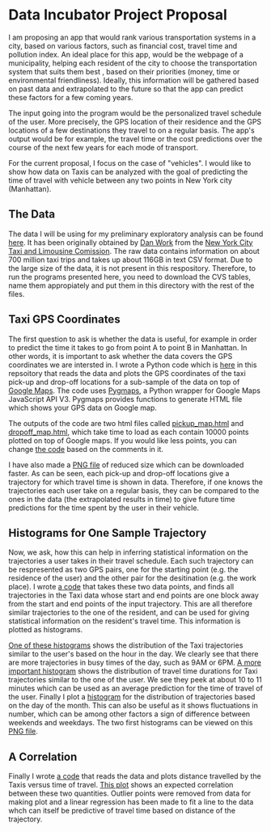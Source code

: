 # Data Incubator Project Proposal

I am proposing an app that would rank various transportation systems in a city, based on various factors, such as financial cost, travel time and pollution index. An ideal place for this app, would be the webpage of a municipality, helping each resident of the city to choose the transportation system that suits them best , based on their priorities (money, time or environmental friendliness). Ideally, this information will be gathered based on past data and extrapolated to the future so that the app can predict these factors for a few coming years. 

The input going into the program would be the personalized travel schedule of the user. More precisely, the GPS location of their residence and the GPS locations of a few destinations they travel to on a regular basis. The app's output would be for example, the travel time or the cost predictions over the course of the next few years for each mode of transport.  

For the current proposal, I focus on the case of "vehicles". I would like to show how data on Taxis can be analyzed with the goal of predicting the time of travel with vehicle between any two points in New York city (Manhattan). 

## The Data

The data I will be using for my preliminary exploratory analysis can be found [here](https://uofi.app.box.com/NYCtaxidata). It has been originally obtained by [Dan Work](https://publish.illinois.edu/dbwork/open-data/) from the [New York City Taxi and Limousine Comission](http://www.nyc.gov/html/tlc/html/home/home.shtml). The raw data contains information on about 700 million taxi trips and takes up about 116GB in text CSV format. Due to the large size of the data, it is not present in this respository. Therefore, to run the programs presented here, you need to download the CVS tables, name them appropiately and put them in this directory with the rest of the files.


## Taxi GPS Coordinates

The first question to ask is whether the data is useful, for example in order to predict the time it takes to go from point A to point B in Manhattan. In other words, it is important to ask whether the data covers the GPS coordinates we are intersted in. I wrote a Python code which is [here](\Taxi_Map_NYC.py) in this repsoitory that reads the data and plots the GPS coordinates of the taxi pick-up and drop-off locations for a sub-sample of the data on top of [Google Maps](https://maps.google.ca/). The code uses [Pygmaps](https://code.google.com/p/pygmaps/), a Python wrapper for Google Maps JavaScript API V3. Pygmaps provides functions to generate HTML file which shows your GPS data on Google map. 

The outputs of the code are two html files called [pickup_map.html](http://htmlpreview.github.io/?https://github.com/fkamiab/data_incubator_project/blob/master/pickup_map.html) and [dropoff_map.html](http://htmlpreview.github.io/?https://github.com/fkamiab/data_incubator_project/blob/master/dropoff_map.html), which take time to load as each contain 10000 points plotted on top of Google maps. If you would like less points, you can change [the code](\Taxi_Map_NYC.py) based on the comments in it.

I have also made a [PNG file](https://raw.githubusercontent.com/fkamiab/data_incubator_project/master/GPS_MAP.png) of reduced size which can be downloaded faster. As can be seen, each pick-up and drop-off locations give a trajectory for which travel time is shown in data. Therefore, if one knows the trajectories each user take on a regular basis, they can be compared to the ones in the data (the extrapolated results in time) to give future time predictions for the time spent by the user in their vehicle.

## Histograms for One Sample Trajectory

Now, we ask, how this can help in inferring statistical information on the trajectories a user takes in their travel schedule. Each such trajectory can be respresented as two GPS pairs, one for the starting point (e.g. the residence of the user) and the other pair for the desitination (e.g. the work place). I wrote [a code](https://github.com/fkamiab/data_incubator_project/blob/master/Finding_Trajectories.py) that takes these two data points, and finds all trajectories in the Taxi data whose start and end points are one block away from the start and end points of the input trajectory. This are all therefore similar trajectories to the one of the resident, and can be used for giving statistical information on the resident's travel time. This information is plotted as histograms. 

[One of these histograms](https://raw.githubusercontent.com/fkamiab/data_incubator_project/master/Histogram_Hour.png) shows the distribution of the Taxi trajectories similar to the user's based on the hour in the day. We clearly see that there are more trajectories in busy times of the day, such as 9AM or 6PM. [A more important histogram](https://raw.githubusercontent.com/fkamiab/data_incubator_project/master/Histogram_Dur.png) shows the distribution of travel time durations for Taxi trajectories similar to the one of the user. We see they peek at about 10 to 11 minutes which can be used as an average prediction for the time of travel of the user. Finally I plot a [histogram](https://raw.githubusercontent.com/fkamiab/data_incubator_project/master/Histogram_Day.png) for the distribution of trajectories based on the day of the month. This can also be useful as it shows fluctuations in number, which can be among other factors a sign of difference between weekends and weekdays. The two first histograms can be viewed on this [PNG file](https://raw.githubusercontent.com/fkamiab/data_incubator_project/master/Trajectory_Histograms.png).



## A Correlation
Finally I wrote [a code](https://github.com/fkamiab/data_incubator_project/blob/master/correlation.py) that reads the data and plots distance travelled by the Taxis versus time of travel. [This plot](https://raw.githubusercontent.com/fkamiab/data_incubator_project/master/Correlation.png) shows an expected correlation between these two quantities. Outlier points were removed from data for making plot and a linear regression has been made to fit a line to the data whch can itself be predictive of travel time based on distance of the trajectory.

